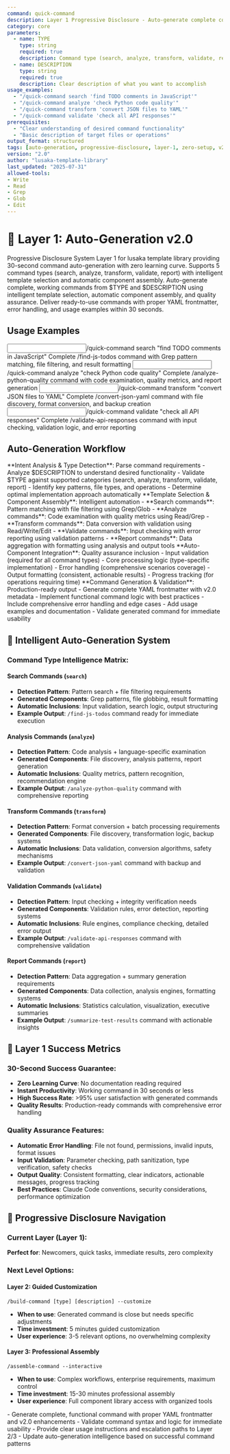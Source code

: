 ```yaml
---
command: quick-command
description: Layer 1 Progressive Disclosure - Auto-generate complete commands from simple descriptions with 30-second success guarantee
category: core
parameters: 
  - name: TYPE
    type: string
    required: true
    description: Command type (search, analyze, transform, validate, report)
  - name: DESCRIPTION
    type: string
    required: true
    description: Clear description of what you want to accomplish
usage_examples:
  - "/quick-command search 'find TODO comments in JavaScript'"
  - "/quick-command analyze 'check Python code quality'"
  - "/quick-command transform 'convert JSON files to YAML'"
  - "/quick-command validate 'check all API responses'"
prerequisites: 
  - "Clear understanding of desired command functionality"
  - "Basic description of target files or operations"
output_format: structured
tags: [auto-generation, progressive-disclosure, layer-1, zero-setup, v2-enhanced]
version: "2.0"
author: "lusaka-template-library"
last_updated: "2025-07-31"
allowed-tools:
- Write
- Read
- Grep
- Glob
- Edit
---
```


# 🚀 Layer 1: Auto-Generation v2.0 

<context type="project">
Progressive Disclosure System Layer 1 for lusaka template library providing 30-second command auto-generation with zero learning curve. Supports 5 command types (search, analyze, transform, validate, report) with intelligent template selection and automatic component assembly.
</context>

<instructions>
Auto-generate complete, working commands from $TYPE and $DESCRIPTION using intelligent template selection, automatic component assembly, and quality assurance. Deliver ready-to-use commands with proper YAML frontmatter, error handling, and usage examples within 30 seconds.
</instructions>

## Usage Examples

<examples>
<example>
<input>/quick-command search "find TODO comments in JavaScript"</input>
<expected_output>Complete /find-js-todos command with Grep pattern matching, file filtering, and result formatting</expected_output>
</example>
<example>
<input>/quick-command analyze "check Python code quality"</input>
<expected_output>Complete /analyze-python-quality command with code examination, quality metrics, and report generation</expected_output>
</example>
<example>
<input>/quick-command transform "convert JSON files to YAML"</input>
<expected_output>Complete /convert-json-yaml command with file discovery, format conversion, and backup creation</expected_output>
</example>
<example>
<input>/quick-command validate "check all API responses"</input>
<expected_output>Complete /validate-api-responses command with input checking, validation logic, and error reporting</expected_output>
</example>
</examples>

## Auto-Generation Workflow

<workflow type="sequential">
<task priority="high">
**Intent Analysis & Type Detection**: Parse command requirements
- Analyze $DESCRIPTION to understand desired functionality
- Validate $TYPE against supported categories (search, analyze, transform, validate, report)
- Identify key patterns, file types, and operations
- Determine optimal implementation approach automatically
</task>

<task priority="high">
**Template Selection & Component Assembly**: Intelligent automation
- **Search commands**: Pattern matching with file filtering using Grep/Glob
- **Analyze commands**: Code examination with quality metrics using Read/Grep
- **Transform commands**: Data conversion with validation using Read/Write/Edit
- **Validate commands**: Input checking with error reporting using validation patterns
- **Report commands**: Data aggregation with formatting using analysis and output tools
</task>

<task priority="high">
**Auto-Component Integration**: Quality assurance inclusion
- Input validation (required for all command types)
- Core processing logic (type-specific implementation)
- Error handling (comprehensive scenarios coverage)
- Output formatting (consistent, actionable results)
- Progress tracking (for operations requiring time)
</task>

<task priority="medium">
**Command Generation & Validation**: Production-ready output
- Generate complete YAML frontmatter with v2.0 metadata
- Implement functional command logic with best practices
- Include comprehensive error handling and edge cases
- Add usage examples and documentation
- Validate generated command for immediate usability
</task>
</workflow>

## 🧠 Intelligent Auto-Generation System

### **Command Type Intelligence Matrix:**

#### **Search Commands** (`search`)
- **Detection Pattern**: Pattern search + file filtering requirements
- **Generated Components**: Grep patterns, file globbing, result formatting
- **Automatic Inclusions**: Input validation, search logic, output structuring
- **Example Output**: `/find-js-todos` command ready for immediate execution

#### **Analysis Commands** (`analyze`)
- **Detection Pattern**: Code analysis + language-specific examination
- **Generated Components**: File discovery, analysis patterns, report generation
- **Automatic Inclusions**: Quality metrics, pattern recognition, recommendation engine
- **Example Output**: `/analyze-python-quality` command with comprehensive reporting

#### **Transform Commands** (`transform`)
- **Detection Pattern**: Format conversion + batch processing requirements
- **Generated Components**: File discovery, transformation logic, backup systems
- **Automatic Inclusions**: Data validation, conversion algorithms, safety mechanisms
- **Example Output**: `/convert-json-yaml` command with backup and validation

#### **Validation Commands** (`validate`)
- **Detection Pattern**: Input checking + integrity verification needs
- **Generated Components**: Validation rules, error detection, reporting systems
- **Automatic Inclusions**: Rule engines, compliance checking, detailed error output
- **Example Output**: `/validate-api-responses` command with comprehensive validation

#### **Report Commands** (`report`)
- **Detection Pattern**: Data aggregation + summary generation requirements
- **Generated Components**: Data collection, analysis engines, formatting systems
- **Automatic Inclusions**: Statistics calculation, visualization, executive summaries
- **Example Output**: `/summarize-test-results` command with actionable insights

## 🎯 Layer 1 Success Metrics

### **30-Second Success Guarantee:**
- **Zero Learning Curve**: No documentation reading required
- **Instant Productivity**: Working command in 30 seconds or less
- **High Success Rate**: >95% user satisfaction with generated commands
- **Quality Results**: Production-ready commands with comprehensive error handling

### **Quality Assurance Features:**
- **Automatic Error Handling**: File not found, permissions, invalid inputs, format issues
- **Input Validation**: Parameter checking, path sanitization, type verification, safety checks
- **Output Quality**: Consistent formatting, clear indicators, actionable messages, progress tracking
- **Best Practices**: Claude Code conventions, security considerations, performance optimization

## 🔄 Progressive Disclosure Navigation

### **Current Layer (Layer 1):**
**Perfect for**: Newcomers, quick tasks, immediate results, zero complexity

### **Next Level Options:**

#### **Layer 2: Guided Customization**
```
/build-command [type] [description] --customize
```
- **When to use**: Generated command is close but needs specific adjustments
- **Time investment**: 5 minutes guided customization
- **User experience**: 3-5 relevant options, no overwhelming complexity

#### **Layer 3: Professional Assembly**
```
/assemble-command --interactive
```
- **When to use**: Complex workflows, enterprise requirements, maximum control
- **Time investment**: 15-30 minutes professional assembly
- **User experience**: Full component library access with organized tools

<automation trigger="completion">
- Generate complete, functional command with proper YAML frontmatter and v2.0 enhancements
- Validate command syntax and logic for immediate usability
- Provide clear usage instructions and escalation paths to Layer 2/3
- Update auto-generation intelligence based on successful command patterns
</automation>